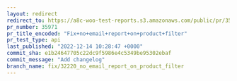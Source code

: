 ```yaml
---
layout: redirect
redirect_to: https://a8c-woo-test-reports.s3.amazonaws.com/public/pr/35971/api/index.html
pr_number: 35971
pr_title_encoded: "Fix+no+email+report+on+product+filter"
pr_test_type: api
last_published: "2022-12-14 10:28:47 +0000"
commit_sha: e1b24647705c22dc9f5986e4c5349be95302ebaf
commit_message: "Add changelog"
branch_name: fix/32220_no_email_report_on_product_filter
---
```

